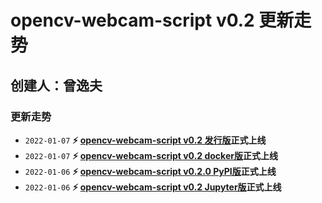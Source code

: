 # opencv-webcam-script v0.2 更新走势

## 创建人：曾逸夫



### 更新走势

- `2022-01-07` **:zap: [opencv-webcam-script v0.2 发行版](https://gitee.com/CV_Lab/opencv_webcam/releases/v0.2)正式上线**
- `2022-01-07` **:zap: [opencv-webcam-script v0.2 docker版](https://hub.docker.com/r/zengdockerdocker/opencv-webcam-script)正式上线**
- `2022-01-06` **:zap: [opencv-webcam-script v0.2.0 PyPI版](https://pypi.org/project/opencv-webcam-script/0.2.0/)正式上线**
- `2022-01-06` **:zap: [opencv-webcam-script v0.2 Jupyter版](https://gitee.com/CV_Lab/opencv_webcam/blob/master/tutorial/ows_jupyter.ipynb)正式上线**